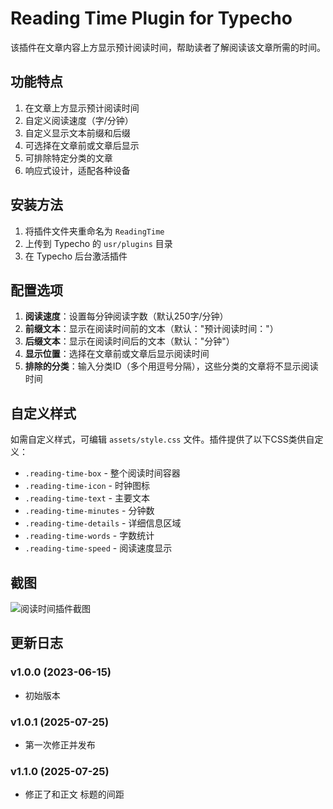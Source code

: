 # Reading Time Plugin for Typecho

该插件在文章内容上方显示预计阅读时间，帮助读者了解阅读该文章所需的时间。

## 功能特点

1. 在文章上方显示预计阅读时间
2. 自定义阅读速度（字/分钟）
3. 自定义显示文本前缀和后缀
4. 可选择在文章前或文章后显示
5. 可排除特定分类的文章
6. 响应式设计，适配各种设备

## 安装方法

1. 将插件文件夹重命名为 `ReadingTime`
2. 上传到 Typecho 的 `usr/plugins` 目录
3. 在 Typecho 后台激活插件

## 配置选项

1. **阅读速度**：设置每分钟阅读字数（默认250字/分钟）
2. **前缀文本**：显示在阅读时间前的文本（默认："预计阅读时间："）
3. **后缀文本**：显示在阅读时间后的文本（默认："分钟"）
4. **显示位置**：选择在文章前或文章后显示阅读时间
5. **排除的分类**：输入分类ID（多个用逗号分隔），这些分类的文章将不显示阅读时间

## 自定义样式

如需自定义样式，可编辑 `assets/style.css` 文件。插件提供了以下CSS类供自定义：

- `.reading-time-box` - 整个阅读时间容器
- `.reading-time-icon` - 时钟图标
- `.reading-time-text` - 主要文本
- `.reading-time-minutes` - 分钟数
- `.reading-time-details` - 详细信息区域
- `.reading-time-words` - 字数统计
- `.reading-time-speed` - 阅读速度显示

## 截图

![阅读时间插件截图](screenshot.png)

## 更新日志

### v1.0.0 (2023-06-15)
- 初始版本
### v1.0.1 (2025-07-25)
- 第一次修正并发布
### v1.1.0 (2025-07-25)
- 修正了和正文 标题的间距